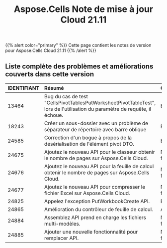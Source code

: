 ﻿---
title: Aspose.Cells Note de mise à jour Cloud 21.11
second_title: Aspose.Cells Cloud Documen
type: docs
url: /fr/aspose-cells-cloud-21-11-release-notes/
description: Aspose.Cells Cloud prend en charge Excel pour créer, convertir, fusionner, diviser, protéger, opération d'objet interne, etc.
weight: 11
---
{{% alert color="primary" %}} 
Cette page contient les notes de version pour Aspose.Cells Cloud 21.11
{{% /alert %}} 
## **Liste complète des problèmes et améliorations couverts dans cette version**
|**IDENTIFIANT**|**Résumé**|**Catégorie**|
|:- |:- |:- |
|13464 |Bug du cas de test "CellsPivotTablesPutWorksheetPivotTableTest", lors de l'utilisation du paramètre de requête, il échoue.| Bogue|
|18243 |Créer un sous-dossier avec un problème de séparateur de répertoire avec barre oblique| Bogue|
|24585 |Correction d'un bogue à propos de la désérialisation de l'élément pivot DTO.| Bogue|
|24675 |Ajoutez le nouveau API pour le classeur obtenir le nombre de pages sur Aspose.Cells Cloud.| Nouvelle fonctionnalité|
|24676 |Ajoutez le nouveau API pour la feuille de calcul obtenir le nombre de pages sur Aspose.Cells Cloud.| Nouvelle fonctionnalité|
|24677 |Ajoutez le nouveau API pour compresser le fichier Excel sur Aspose.Cells Cloud.| Nouvelle fonctionnalité|
|24825 |Appelez l'exception PutWorkbookCreate API.| Bogue|
|24865 |Amélioration du contrôleur de feuille de calcul.| Amélioration|
|24884 |Assemblez API prend en charge les fichiers multi-modèles.| Nouvelle fonctionnalité|
|24885 |Ajouter une nouvelle fonctionnalité pour remplacer API.| Nouvelle fonctionnalité|
